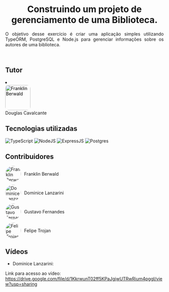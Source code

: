 <h1 align="center">
  Construindo um projeto de gerenciamento de uma Biblioteca.
</h1>

<p align="justify">O objetivo desse exercício é criar uma aplicação simples utilizando TypeORM, PostgreSQL e Node.js para gerenciar informações sobre os autores de uma biblioteca.  </p> 

<br/>

## Tutor

  <div><li>
    <a href="https://github.com/douglas-cavalcante" style="display: flex; align-items: center; gap: 10px; text-decoration: none; color: #000;">
      <img src="https://avatars.githubusercontent.com/u/38563983?v=4" alt="Franklin Berwald" style="width: 80px; height: 80px; border-radius: 10px;"> 
    </a>
      <span>Douglas Cavalcante</span>
  </li>
  </div>

## Tecnologias utilizadas

![TypeScript](https://img.shields.io/badge/typescript-%23007ACC.svg?style=for-the-badge&logo=typescript&logoColor=white)
![NodeJS](https://img.shields.io/badge/node.js-6DA55F?style=for-the-badge&logo=node.js&logoColor=white)
![ExpressJS](https://img.shields.io/badge/Express%20js-000000?style=for-the-badge&logo=express&logoColor=white)
![Postgres](https://img.shields.io/badge/postgres-%23316192.svg?style=for-the-badge&logo=postgresql&logoColor=white)

## Contribuidores

<ul style="list-style: none; padding: 0; margin: 0;">
  <li style="display: flex; align-items: center; margin-bottom: 10px;">
    <img src="https://avatars.githubusercontent.com/u/127545990?v=4" 
         alt="Franklin Berwald" 
         style="width: 50px; height: 50px; border-radius: 50%; object-fit: cover; margin-right: 10px;">
    <span style="display: inline-block;">Franklin Berwald</span>
  </li>
  <li style="display: flex; align-items: center; margin-bottom: 10px;">
    <img src="https://avatars.githubusercontent.com/u/175992376?v=4" 
         alt="Dominice Lanzarini" 
         style="width: 50px; height: 50px; border-radius: 50%; object-fit: cover; margin-right: 10px;">
    <span style="display: inline-block;">Dominice Lanzarini</span>
  </li>
  <li style="display: flex; align-items: center; margin-bottom: 10px;">
    <img src="https://avatars.githubusercontent.com/u/102191561?v=4" 
         alt="Gustavo Fernandes" 
         style="width: 50px; height: 50px; border-radius: 50%; object-fit: cover; margin-right: 10px;">
    <span style="display: inline-block;">Gustavo Fernandes</span>
  </li>
  <li style="display: flex; align-items: center;">
    <img src="https://avatars.githubusercontent.com/u/97450797?v=4" 
         alt="Felipe Trojan" 
         style="width: 50px; height: 50px; border-radius: 50%; object-fit: cover; margin-right: 10px;">
    <span style="display: inline-block;">Felipe Trojan</span>
  </li>
</ul>

## Vídeos
- Dominice Lanzarini:

Link para acesso ao vídeo: https://drive.google.com/file/d/1KkrwunT02ff5KPaJgjwUTRwRium4pggI/view?usp=sharing 